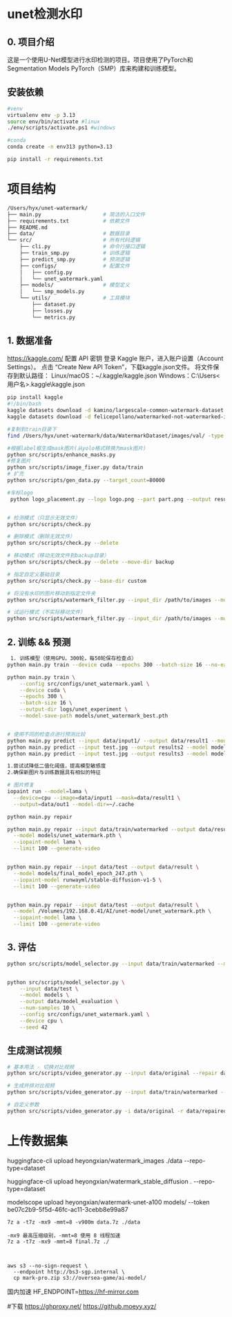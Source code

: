 # unet检测水印

## 0. 项目介绍
这是一个使用U-Net模型进行水印检测的项目。项目使用了PyTorch和Segmentation Models PyTorch（SMP）库来构建和训练模型。
## 安装依赖
```bash
#venv
virtualenv env -p 3.13
source env/bin/activate #linux
./env/scripts/activate.ps1 #windows 

#conda
conda create -n env313 python=3.13

pip install -r requirements.txt
```

# 项目结构
```bash
/Users/hyx/unet-watermark/
├── main.py                    # 简洁的入口文件
├── requirements.txt           # 依赖文件
├── README.md
├── data/                      # 数据目录
└── src/                       # 所有代码逻辑
    ├── cli.py                 # 命令行接口逻辑
    ├── train_smp.py           # 训练逻辑
    ├── predict_smp.py         # 预测逻辑
    ├── configs/               # 配置文件
    │   ├── config.py
    │   └── unet_watermark.yaml
    ├── models/                # 模型定义
    │   └── smp_models.py
    └── utils/                 # 工具模块
        ├── dataset.py
        ├── losses.py
        └── metrics.py
```


## 1. 数据准备

https://kaggle.com/
配置 API 密钥
登录 Kaggle 账户，进入账户设置（Account Settings）。
点击 “Create New API Token”，下载kaggle.json文件。
将文件保存到默认路径：
Linux/macOS：~/.kaggle/kaggle.json
Windows：C:\Users\<用户名>\.kaggle\kaggle.json

```bash
pip install kaggle
#!/bin/bash
kaggle datasets download -d kamino/largescale-common-watermark-dataset -p data/
kaggle datasets download -d felicepollano/watermarked-not-watermarked-images -p data/

#复制到train目录下
find /Users/hyx/unet-watermark/data/WatermarkDataset/images/val/ -type f -exec cp {} /Users/hyx/unet-watermark/data/train/watermarked/ \;

#根据label框生成mask图片(从yolo格式转换为mask图片)
python src/scripts/enhance_masks.py
#修复图片
python src/scripts/image_fixer.py data/train
# 扩充
python src/scripts/gen_data.py --target_count=80000

#车标logo
 python logo_placement.py --logo logo.png --part part.png --output result.png


# 检测模式（只显示无效文件）
python src/scripts/check.py

# 删除模式（删除无效文件）
python src/scripts/check.py --delete

# 移动模式（移动无效文件到backup目录）
python src/scripts/check.py --delete --move-dir backup

# 指定自定义基础目录
python src/scripts/check.py --base-dir custom

# 将没有水印的图片移动到指定文件夹
python src/scripts/watermark_filter.py --input_dir /path/to/images --model_path /path/to/model.pth --no_watermark_dir /path/to/no_watermark_folder

# 试运行模式（不实际移动文件）
python src/scripts/watermark_filter.py --input_dir /path/to/images --model_path /path/to/model.pth --no_watermark_dir /path/to/no_watermark_folder --dry_run
```


## 2. 训练 && 预测
```bash
 1. 训练模型（使用GPU，300轮，每50轮保存检查点）
python main.py train --device cuda --epochs 300 --batch-size 16 --no-early-stopping

python main.py train \
    --config src/configs/unet_watermark.yaml \
    --device cuda \
    --epochs 300 \
    --batch-size 16 \
    --output-dir logs/unet_experiment \
    --model-save-path models/unet_watermark_best.pth


# 使用不同的检查点进行预测比较
python main.py predict --input data/input1/ --output data/result1 --model models/watermark.pth
python main.py predict --input test.jpg --output results2 --model models/checkpoints/checkpoint_epoch_100.pth
python main.py predict --input test.jpg --output results3 --model models/checkpoints/checkpoint_epoch_150.pth

1.尝试试降低二值化阈值，提高模型敏感度
2.确保新图片与训练数据具有相似的特征
```

``` bash
# 图片修复
iopaint run --model=lama \
  --device=cpu --image=data/input1 --mask=data/result1 \
  --output=data/out1 --model-dir=~/.cache

python main.py repair

python main.py repair --input data/train/watermarked --output data/result \
  --model models/unet_watermark.pth \
  --iopaint-model lama \
  --limit 100 --generate-video


python main.py repair --input data/test --output data/result \
  --model models/final_model_epoch_247.pth \
  --iopaint-model runwayml/stable-diffusion-v1-5 \
  --limit 100 --generate-video


python main.py repair --input data/test --output data/result \
  --model /Volumes/192.168.0.41/AI/unet-model/unet_watermark.pth \
  --iopaint-model lama \
  --limit 100 --generate-video
```

## 3. 评估
```bash
python src/scripts/model_selector.py --input data/train/watermarked --model models --output data/select


python src/scripts/model_selector.py \
    --input data/test \
    --model models \
    --output data/model_evaluation \
    --num-samples 10 \
    --config src/configs/unet_watermark.yaml \
    --device cpu \
    --seed 42
```

## 生成测试视频
```bash
# 基本用法 - 切换对比视频
python src/scripts/video_generator.py --input data/original --repair data/repaired --output videos

# 生成并排对比视频
python src/scripts/video_generator.py --input data/train/watermarked --repair data/result --output videos --mode sidebyside

# 自定义参数
python src/scripts/video_generator.py -i data/original -r data/repaired -o videos -w 1920 -h 1080 -d 3 -f 24 -v
```



# 上传数据集

huggingface-cli upload heyongxian/watermark_images ./data --repo-type=dataset


huggingface-cli upload heyongxian/watermark_stable_diffusion . --repo-type=dataset

modelscope upload  heyongxian/watermark-unet-a100 models/ --token be07c2b9-5f5d-46fc-ac11-3cebb8e99a87

```
7z a -t7z -mx9 -mmt=8 -v900m data.7z ./data

-mx9 最高压缩级别，-mmt=8 使用 8 线程加速
7z a -t7z -mx9 -mmt=8 final.7z ./



aws s3 --no-sign-request \
  --endpoint http://bs3-sgp.internal \
  cp mark-pro.zip s3://oversea-game/ai-model/

```

国内加速
HF_ENDPOINT=https://hf-mirror.com

#下载
https://ghproxy.net/
https://github.moeyy.xyz/